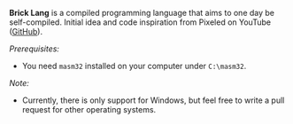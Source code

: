 **Brick Lang** is a compiled programming language that aims to one day be self-compiled. Initial idea and code inspiration from Pixeled on YouTube ([GitHub](https://github.com/orosmatthew/hydrogen-cpp)). 

*Prerequisites:* 
- You need `masm32` installed on your computer under `C:\masm32`.

*Note:* 
- Currently, there is only support for Windows, but feel free to write a pull request for other operating systems.
